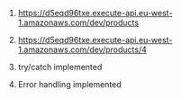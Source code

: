1. https://d5eqd96txe.execute-api.eu-west-1.amazonaws.com/dev/products

2. https://d5eqd96txe.execute-api.eu-west-1.amazonaws.com/dev/products/4

3. try/catch implemented

4. Error handling implemented
